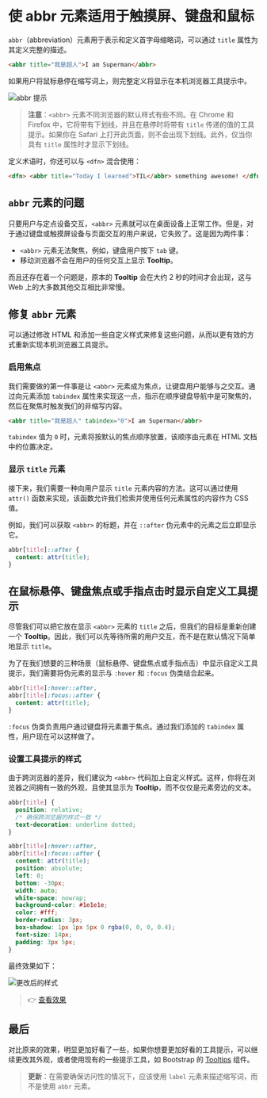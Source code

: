 # 使 abbr 元素适用于触摸屏、键盘和鼠标

`abbr`（abbreviation）元素用于表示和定义首字母缩略词，可以通过 `title` 属性为其定义完整的描述。

```html
<abbr title="我是超人">I am Superman</abbr>
```

如果用户将鼠标悬停在缩写词上，则完整定义将显示在本机浏览器工具提示中。

![abbr 提示](https://upload-images.jianshu.io/upload_images/18281896-425c0d50a7114037.png?imageMogr2/auto-orient/strip%7CimageView2/2/w/1240)

> **注意**：`<abbr>` 元素不同浏览器的默认样式有些不同。在 Chrome 和 Firefox 中，它将带有下划线，并且在悬停时将带有 `title` 传递的值的工具提示。如果你在 Safari 上打开此页面，则不会出现下划线。此外，仅当你具有 `title` 属性时才显示下划线。

定义术语时，你还可以与 `<dfn>` 混合使用：

```html
<dfn> <abbr title="Today I learned">TIL</abbr> something awesome! </dfn>
```

## `abbr` 元素的问题

只要用户与定点设备交互，`<abbr>` 元素就可以在桌面设备上正常工作。但是，对于通过键盘或触摸屏设备与页面交互的用户来说，它失败了。这是因为两件事：

- `<abbr>` 元素无法聚焦，例如，键盘用户按下 `tab` 键。
- 移动浏览器不会在用户的任何交互上显示 **Tooltip**。

而且还存在着一个问题是，原本的 **Tooltip** 会在大约 2 秒的时间才会出现，这与 Web 上的大多数其他交互相比非常慢。

## 修复 `abbr` 元素

可以通过修改 HTML 和添加一些自定义样式来修复这些问题，从而以更有效的方式重新实现本机浏览器工具提示。

### 启用焦点

我们需要做的第一件事是让 `<abbr>` 元素成为焦点，让键盘用户能够与之交互。通过向元素添加 `tabindex` 属性来实现这一点，指示在顺序键盘导航中是可聚焦的，然后在聚焦时触发我们的非缩写内容。

```html
<abbr title="我是超人" tabindex="0">I am Superman</abbr>
```

`tabindex` 值为 `0` 时，元素将按默认的焦点顺序放置，该顺序由元素在 HTML 文档中的位置决定。

### 显示 `title` 元素

接下来，我们需要一种向用户显示 `title` 元素内容的方法。这可以通过使用 `attr()` 函数来实现，该函数允许我们检索并使用任何元素属性的内容作为 CSS 值。

例如，我们可以获取 `<abbr>` 的标题，并在 `::after` 伪元素中的元素之后立即显示它。

```css
abbr[title]::after {
  content: attr(title);
}
```

## 在鼠标悬停、键盘焦点或手指点击时显示自定义工具提示

尽管我们可以把它放在显示 `<abbr>` 元素的 `title` 之后，但我们的目标是重新创建一个 **Tooltip**。因此，我们可以先等待所需的用户交互，而不是在默认情况下简单地显示 `title`。

为了在我们想要的三种场景（鼠标悬停、键盘焦点或手指点击）中显示自定义工具提示，我们需要将伪元素的显示与 `:hover` 和 `:focus` 伪类结合起来。

```css
abbr[title]:hover::after,
abbr[title]:focus::after {
  content: attr(title);
}
```

`:focus` 伪类负责用户通过键盘将元素置于焦点。通过我们添加的 `tabindex` 属性，用户现在可以这样做了。

### 设置工具提示的样式

由于跨浏览器的差异，我们建议为 `<abbr>` 代码加上自定义样式。这样，你将在浏览器之间拥有一致的外观，且使其显示为 **Tooltip**，而不仅仅是元素旁边的文本。

```css
abbr[title] {
  position: relative;
  /* 确保跨浏览器的样式一致 */
  text-decoration: underline dotted;
}

abbr[title]:hover::after,
abbr[title]:focus::after {
  content: attr(title);
  position: absolute;
  left: 0;
  bottom: -30px;
  width: auto;
  white-space: nowrap;
  background-color: #1e1e1e;
  color: #fff;
  border-radius: 3px;
  box-shadow: 1px 1px 5px 0 rgba(0, 0, 0, 0.4);
  font-size: 14px;
  padding: 3px 5px;
}
```

最终效果如下：

![更改后的样式](https://upload-images.jianshu.io/upload_images/18281896-a80548e76d99737f.png?imageMogr2/auto-orient/strip%7CimageView2/2/w/1240)

> 👉 [查看效果](https://codepen.io/lio-zero/pen/NWBvYKJ)

## 最后

对比原来的效果，明显更加好看了一些，如果你想要更加好看的工具提示，可以继续更改其外观，或者使用现有的一些提示工具，如 Bootstrap 的 [Tooltips](https://getbootstrap.com/docs/4.5/components/tooltips/) 组件。

> **更新**：在需要确保访问性的情况下，应该使用 `label` 元素来描述缩写词，而不是使用 `abbr` 元素。

